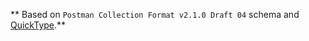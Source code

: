 


** Based on `Postman Collection Format v2.1.0 Draft 04` schema and [QuickType](https://app.quicktype.io/).**